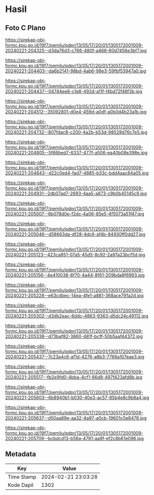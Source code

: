 # Hasil

## Foto C Plano

https://sirekap-obj-formc.kpu.go.id/19f7/pemilu/pdpr/13/05/17/20/01/1305172001009-20240221-204325--d3da76d3-c766-480f-a468-60d7456e3bf7.jpg

https://sirekap-obj-formc.kpu.go.id/19f7/pemilu/pdpr/13/05/17/20/01/1305172001009-20240221-204403--da6b2141-98bd-4ab6-98e3-59fbf53947a0.jpg

https://sirekap-obj-formc.kpu.go.id/19f7/pemilu/pdpr/13/05/17/20/01/1305172001009-20240221-204437--04744ee8-c1e8-492d-a11f-f4bd72f48f3b.jpg

https://sirekap-obj-formc.kpu.go.id/19f7/pemilu/pdpr/13/05/17/20/01/1305172001009-20240221-204512--35092801-d0e4-459d-a0df-a0b0d4b23a1b.jpg

https://sirekap-obj-formc.kpu.go.id/19f7/pemilu/pdpr/13/05/17/20/01/1305172001009-20240221-204732--807fdac8-c200-4a2b-b53d-98528d76c7e5.jpg

https://sirekap-obj-formc.kpu.go.id/19f7/pemilu/pdpr/13/05/17/20/01/1305172001009-20240221-204805--5f66bed7-6337-477f-a506-ea40b08e398e.jpg

https://sirekap-obj-formc.kpu.go.id/19f7/pemilu/pdpr/13/05/17/20/01/1305172001009-20240221-204843--d22c0ed4-fad7-4885-b33c-bdd4aac84a05.jpg

https://sirekap-obj-formc.kpu.go.id/19f7/pemilu/pdpr/13/05/17/20/01/1305172001009-20240221-204931--2db07ad7-2693-4aa5-a873-c9b0b45145c9.jpg

https://sirekap-obj-formc.kpu.go.id/19f7/pemilu/pdpr/13/05/17/20/01/1305172001009-20240221-205007--6b078d0e-f2dc-4a06-85e5-4f5073a51f47.jpg

https://sirekap-obj-formc.kpu.go.id/19f7/pemilu/pdpr/13/05/17/20/01/1305172001009-20240221-205046--d58663da-df28-4dc6-af4b-84930ff0dd27.jpg

https://sirekap-obj-formc.kpu.go.id/19f7/pemilu/pdpr/13/05/17/20/01/1305172001009-20240221-205123--423ca851-07a5-45d5-8c92-2a97a23bcf5d.jpg

https://sirekap-obj-formc.kpu.go.id/19f7/pemilu/pdpr/13/05/17/20/01/1305172001009-20240221-205156--4e410038-8f70-4a44-8f61-209bda8f6993.jpg

https://sirekap-obj-formc.kpu.go.id/19f7/pemilu/pdpr/13/05/17/20/01/1305172001009-20240221-205228--e63cdbec-14ea-4fe1-a881-368ace791a2d.jpg

https://sirekap-obj-formc.kpu.go.id/19f7/pemilu/pdpr/13/05/17/20/01/1305172001009-20240221-205302--d3db2eac-6ddc-4863-9363-d5dc24c49112.jpg

https://sirekap-obj-formc.kpu.go.id/19f7/pemilu/pdpr/13/05/17/20/01/1305172001009-20240221-205338--d73baf82-3860-481f-bcff-50b5aaf44372.jpg

https://sirekap-obj-formc.kpu.go.id/19f7/pemilu/pdpr/13/05/17/20/01/1305172001009-20240221-205437--7c23a4c6-af1d-4276-a8b3-7766a107eae3.jpg

https://sirekap-obj-formc.kpu.go.id/19f7/pemilu/pdpr/13/05/17/20/01/1305172001009-20240221-205517--fb2e9fd0-4bba-4cf1-86d8-497f423afd8b.jpg

https://sirekap-obj-formc.kpu.go.id/19f7/pemilu/pdpr/13/05/17/20/01/1305172001009-20240221-205603--6b8940b1-b030-40e3-ac57-85b4e8c9b8a4.jpg

https://sirekap-obj-formc.kpu.go.id/19f7/pemilu/pdpr/13/05/17/20/01/1305172001009-20240221-205637--d50aa89e-aa32-4a97-a0cb-19601c0e8476.jpg

https://sirekap-obj-formc.kpu.go.id/19f7/pemilu/pdpr/13/05/17/20/01/1305172001009-20240221-205709--bcbdcd13-b56a-4781-aa9f-ef2c8b61e096.jpg


## Metadata

| Key        | Value               |
| ---------- | ------------------- |
| Time Stamp | 2024-02-21 23:03:28 |
| Kode Dapil | 1302                |



